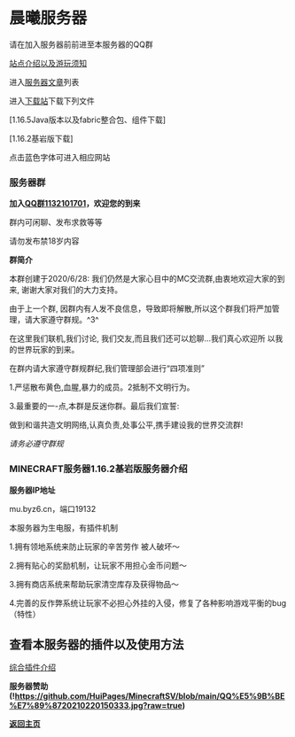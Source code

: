 # 晨曦服务器
请在加入服务器前前进至本服务器的QQ群

[站点介绍以及游玩须知](https://huipages.github.io/SERVERHelp/.)

进入[服务器文章](https://huipages.github.io/MinecraftServer-pages/)列表

进入[下载站](https://huipages.github.io/download/)下载下列文件

[1.16.5Java版本以及fabric整合包、组件下载]

[1.16.2基岩版下载]

点击蓝色字体可进入相应网站

### 服务器群
**加入[QQ群1132101701](https://jq.qq.com/?_wv=1027&k=IBhMCCAc)，欢迎您的到来**

群内可闲聊、发布求救等等

请勿发布禁18岁内容

**群简介**

本群创建于2020/6/28:  我们仍然是大家心目中的MC交流群,由衷地欢迎大家的到来, 谢谢大家对我们的大力支持。

由于上一个群, 因群内有人发不良信息，导致即将解散,所以这个群我们将严加管理，请大家遵守群规。^3^

在这里我们联机,我们讨论, 我们交友,而且我们还可以尬聊...我们真心欢迎所 以我的世界玩家的到来。

在群内请大家遵守群规群纪,我们管理部会进行“四项准则”

1.严惩散布黄色,血腥,暴力的成员。2抵制不文明行为。

3.最重要的一-点,本群是反迷你群。最后我们宣誓:

做到和谐共造文明网络,认真负责,处事公平,携手建设我的世界交流群!

_请务必遵守群规_ 

### MINECRAFT服务器1.16.2基岩版服务器介绍

**服务器IP地址**

mu.byz6.cn，端口19132

本服务器为生电服，有插件机制

1.拥有领地系统来防止玩家的辛苦劳作 被人破坏～

2.拥有贴心的奖励机制，让玩家不用担心金币问题～

3.拥有商店系统来帮助玩家清空库存及获得物品～

4.完善的反作弊系统让玩家不必担心外挂的入侵，修复了各种影响游戏平衡的bug（特性）

## 查看本服务器的插件以及使用方法

[综合插件介绍](https://huipages.github.io/MinecraftServer-pages/)

**服务器赞助(!https://github.com/HuiPages/MinecraftSV/blob/main/QQ%E5%9B%BE%E7%89%8720210220150333.jpg?raw=true)**

**[返回主页](https://huipages.github.io/MinecraftSV/)**
